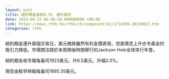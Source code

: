 ```yaml
---
layout: post
title: 紐約期金高收0.3%　連升兩日
date: 2023-08-22 06:49:34.000000000 +08:00
link: https://news.rthk.hk/rthk/ch/component/k2/1714509-20230822.htm
categories: rthk
---
```


紐約期金連升兩個交易日，美元微跌雖然有利金價表現，但美債息上升亦令黃金的吸引力降低。市場關注將於本周稍後時間舉行的Jackson Hole全球央行年會。

紐約期金收市報每盎司1923美元，升6.5美元，升幅0.3%。

現貨金較早時報每盎司1895.35美元。
